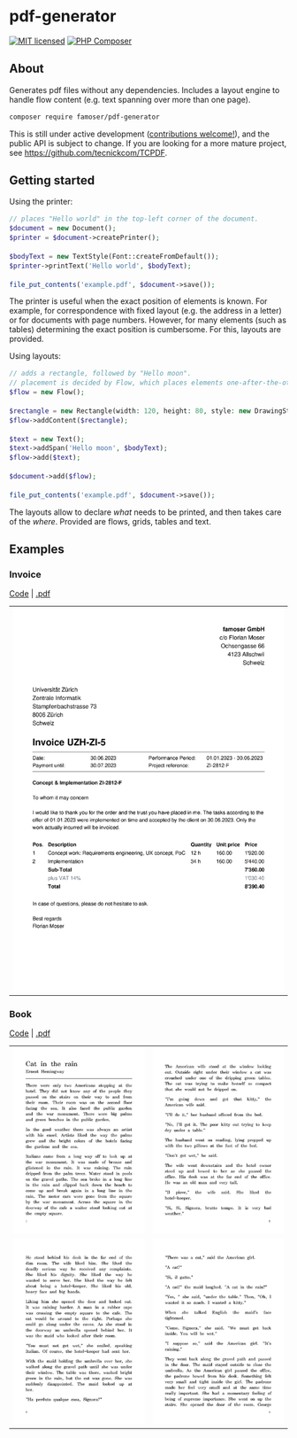 # pdf-generator

[![MIT licensed](https://img.shields.io/badge/license-MIT-blue.svg)](./LICENSE)
[![PHP Composer](https://github.com/famoser/pdf-generator/actions/workflows/php.yml/badge.svg)](https://github.com/famoser/pdf-generator/actions/workflows/php.yml)

## About

Generates pdf files without any dependencies. Includes a layout engine to handle flow content (e.g. text spanning over
more than one page).

```bash
composer require famoser/pdf-generator
```

This is still under active development ([contributions welcome!](./CONTRIBUTE.md)), and the public API is subject to
change. If you are looking for a more mature project, see https://github.com/tecnickcom/TCPDF.

## Getting started

Using the printer:

```php
// places "Hello world" in the top-left corner of the document.
$document = new Document();
$printer = $document->createPrinter();

$bodyText = new TextStyle(Font::createFromDefault());
$printer->printText('Hello world', $bodyText);

file_put_contents('example.pdf', $document->save());
```

The printer is useful when the exact position of elements is known. For example, for correspondence with fixed layout 
(e.g. the address in a letter) or for documents with page numbers. However, for many elements (such as tables)
determining the exact position is cumbersome. For this, layouts are provided.

Using layouts:

```php
// adds a rectangle, followed by "Hello moon".
// placement is decided by Flow, which places elements one-after-the-other.
$flow = new Flow();

$rectangle = new Rectangle(width: 120, height: 80, style: new DrawingStyle());
$flow->addContent($rectangle);

$text = new Text();
$text->addSpan('Hello moon', $bodyText);
$flow->add($text);

$document->add($flow);

file_put_contents('example.pdf', $document->save());
```

The layouts allow to declare *what* needs to be printed, and then takes care of the *where*. Provided are flows, grids, 
tables and text.

## Examples

### Invoice

[Code](./examples/invoice.php) | [.pdf](./examples/invoice.pdf)
<table>
    <tbody>
        <tr>
            <td><img src="examples/invoice.png?raw=true" alt="Invoice"></td>
        </tr>
    </tbody>
</table>

### Book

[Code](./examples/book.php) | [.pdf](./examples/book.pdf)

<table>
    <tbody>
        <tr>
            <td><img src="examples/book_1.png?raw=true" alt="Book page 1"></td>
            <td><img src="examples/book_2.png?raw=true" alt="Book page 2"></td>
        </tr>
        <tr>
            <td><img src="examples/book_3.png?raw=true" alt="Book page 3"></td>
            <td><img src="examples/book_4.png?raw=true" alt="Book page 4"></td>
        </tr>
    </tbody>
</table>

